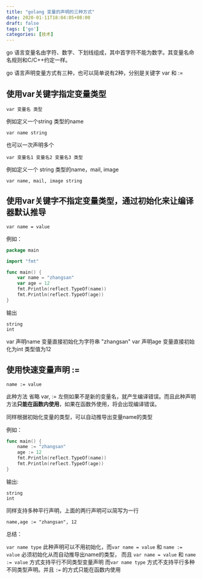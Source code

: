 ```yaml
---
title: "golang 变量的声明的三种方式"
date: 2020-01-11T18:04:05+08:00
draft: false
tags: ['go']
categories: [技术]
---
```


go 语言变量名由字符、数字、下划线组成，其中首字符不能为数字。其变量名命名规则和C/C++约定一样。

go 语言声明变量方式有三种，也可以简单说有2种，分别是关键字 var 和 :=

## 使用var关键字指定变量类型
```
var 变量名 类型
```
例如定义一个string 类型的name

`var name string`

也可以一次声明多个
```
var 变量名1 变量名2 变量名3 类型
```

例如定义一个 string 类型的name，mail, image 

`var name, mail, image string`

## 使用var关键字不指定变量类型，通过初始化来让编译器默认推导

```
var name = value
```

例如：
```go
package main

import "fmt"

func main() {
	var name = "zhangsan"
	var age = 12
	fmt.Println(reflect.TypeOf(name))
	fmt.Println(reflect.TypeOf(age))
}
```
输出
```
string
int
```
var 声明name 变量直接初始化为字符串 "zhangsan"
var 声明age 变量直接初始化为int 类型值为12

## 使用快速变量声明 :=

```
name := value
```

此种方法 省略 var, := 左侧如果不是新的变量名，就产生编译错误。而且此种声明方法**只能在函数内使用**，如果在函数外使用，将会出现编译错误。

同样根据初始化变量的类型，可以自动推导出变量name的类型

例如：
```go
func main() {
	name := "zhangsan"
	age := 12
	fmt.Println(reflect.TypeOf(name))
	fmt.Println(reflect.TypeOf(age))
}
```
输出:
```
string
int
```

同样支持多种平行声明，上面的两行声明可以简写为一行
```
name,age := "zhangsan", 12
```

总结：
    
`var name type` 此种声明可以不用初始化，而`var name = value` 和 `name := value` 必须初始化从而自动推导出name的类型， 而且 `var name = value` 和 `name := value` 方式支持平行不同类型变量声明 而`var name type` 方式不支持平行多种不同类型声明。并且 `:=` 的方式只能在函数内使用 